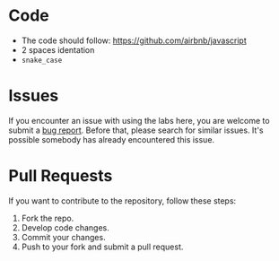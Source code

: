 # Code

* The code should follow: https://github.com/airbnb/javascript
* 2 spaces identation
* `snake_case`

# Issues

If you encounter an issue with using the labs here, you are welcome to submit
a [bug report](https://github.com/watson_developer_cloud/node-red-contrib-wdc-nodes/issues).
Before that, please search for similar issues. It's possible somebody has already encountered this issue.

# Pull Requests

If you want to contribute to the repository, follow these steps:

1. Fork the repo.
2. Develop code changes.
5. Commit your changes.
6. Push to your fork and submit a pull request.

